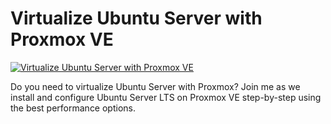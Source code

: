 # Virtualize Ubuntu Server with Proxmox VE

[![Virtualize Ubuntu Server with Proxmox VE](https://img.youtube.com/vi/YR9SNDD8WB4/0.jpg)](https://www.youtube.com/watch?v=YR9SNDD8WB4 "Virtualize Ubuntu Server with Proxmox VE")

Do you need to virtualize Ubuntu Server with Proxmox? Join me as we install and configure Ubuntu Server LTS on Proxmox VE step-by-step using the best performance options.
